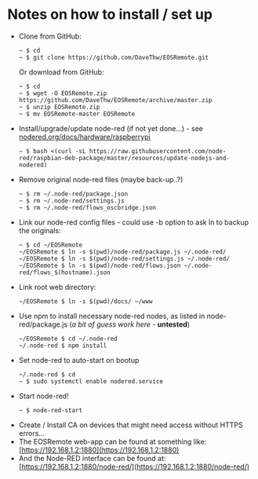 # Notes on how to install / set up

- Clone from GitHub:
  ``` shell
  ~ $ cd
  ~ $ git clone https://github.com/DaveThw/EOSRemote.git
  ```
  Or download from GitHub:
  ``` shell
  ~ $ cd
  ~ $ wget -O EOSRemote.zip https://github.com/DaveThw/EOSRemote/archive/master.zip
  ~ $ unzip EOSRemote.zip
  ~ $ mv EOSRemote-master EOSRemote
  ```
- Install/upgrade/update node-red (if not yet done...) - see [nodered.org/docs/hardware/raspberrypi](https://nodered.org/docs/hardware/raspberrypi)
  ``` shell
  ~ $ bash <(curl -sL https://raw.githubusercontent.com/node-red/raspbian-deb-package/master/resources/update-nodejs-and-nodered)
  ```
- Remove original node-red files (maybe back-up..?)
  ``` shell
  ~ $ rm ~/.node-red/package.json 
  ~ $ rm ~/.node-red/settings.js 
  ~ $ rm ~/.node-red/flows_oscbridge.json 
  ```
- Link our node-red config files - could use -b option to ask ln to backup the originals:
  ``` shell
  ~ $ cd ~/EOSRemote
  ~/EOSRemote $ ln -s $(pwd)/node-red/package.js ~/.node-red/
  ~/EOSRemote $ ln -s $(pwd)/node-red/settings.js ~/.node-red/
  ~/EOSRemote $ ln -s $(pwd)/node-red/flows.json ~/.node-red/flows_$(hostname).json
  ```
- Link root web directory:
  ``` shell
  ~/EOSRemote $ ln -s $(pwd)/docs/ ~/www
  ```
- Use npm to install necessary node-red nodes, as listed in node-red/package.js (*a bit of guess work here* - **untested**)
  ``` shell
  ~/EOSRemote $ cd ~/.node-red
  ~/.node-red $ npm install
  ```
- Set node-red to auto-start on bootup
  ``` shell
  ~/.node-red $ cd
  ~ $ sudo systemctl enable nodered.service
  ```
- Start node-red!
  ``` shell
  ~ $ node-red-start
  ```
- Create / Install CA on devices that might need access without HTTPS errors...
- The EOSRemote web-app can be found at something like: [https://192.168.1.2:1880](https://192.168.1.2:1880)
- And the Node-RED interface can be found at: [https://192.168.1.2:1880/node-red/](https://192.168.1.2:1880/node-red/)
